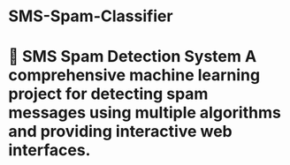 # SMS-Spam-Classifier
# 📱 SMS Spam Detection System  A comprehensive machine learning project for detecting spam messages using multiple algorithms and providing interactive web interfaces.
